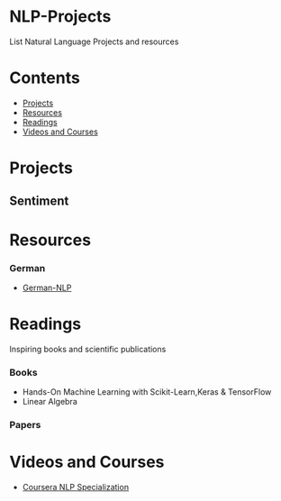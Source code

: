 # NLP-Projects
List Natural Language Projects and resources

# Contents
* [Projects](#projects)
* [Resources](#resources)
* [Readings](#projects)
* [Videos and Courses](#videos-and-courses)



# Projects

## Sentiment


# Resources

### German
- [German-NLP](https://github.com/adbar/German-NLP)


# Readings

Inspiring books and scientific publications

### Books

- Hands-On Machine Learning with Scikit-Learn,Keras & TensorFlow
- Linear Algebra

### Papers

# Videos and Courses
* [Coursera NLP Specialization](https://www.coursera.org/specializations/natural-language-processing)

